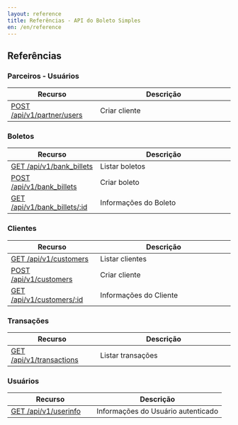 ```yaml
---
layout: reference
title: Referências - API do Boleto Simples
en: /en/reference
---
```


## Referências

### Parceiros - Usuários

<table class='table table-bordered features'>
  <thead>
    <tr>
      <th>Recurso</th>
      <th>Descrição</th>
    </tr>
  </thead>
  <tbody>
    <tr>
      <td>
        <a href="/reference/v1/partner/users">POST /api/v1/partner/users</a>
      </td>
      <td width='60%'>Criar cliente</td>
    </tr>
  </tbody>
</table>

### Boletos

<table class='table table-bordered features'>
  <thead>
    <tr>
      <th>Recurso</th>
      <th>Descrição</th>
    </tr>
  </thead>
  <tbody>
    <tr>
      <td>
        <a href="/reference/v1/bank_billets">GET /api/v1/bank_billets</a>
      </td>
      <td width='60%'>Listar boletos</td>
    </tr>
    <tr>
      <td>
        <a href="/reference/v1/bank_billets/create">POST /api/v1/bank_billets</a>
      </td>
      <td width='60%'>Criar boleto</td>
    </tr>
    <tr>
      <td>
        <a href="/reference/v1/bank_billets/show">GET /api/v1/bank_billets/:id</a>
      </td>
      <td width='60%'>Informações do Boleto</td>
    </tr>
  </tbody>
</table>


###  Clientes

<table class='table table-bordered features'>
  <thead>
    <tr>
      <th>Recurso</th>
      <th>Descrição</th>
    </tr>
  </thead>
  <tbody>
    <tr>
      <td>
        <a href="/reference/v1/customers">GET /api/v1/customers</a>
      </td>
      <td width='60%'>Listar clientes</td>
    </tr>
    <tr>
      <td>
        <a href="/reference/v1/customers/create">POST /api/v1/customers</a>
      </td>
      <td width='60%'>Criar cliente</td>
    </tr>
    <tr>
      <td>
        <a href="/reference/v1/customers/show">GET /api/v1/customers/:id</a>
      </td>
      <td width='60%'>Informações do Cliente</td>
    </tr>
  </tbody>
</table>

### Transações

<table class='table table-bordered features'>
<thead>
  <tr>
    <th>Recurso</th>
    <th>Descrição</th>
  </tr>
</thead>
<tbody>
      <tr>
        <td>
          <a href="/reference/v1/transactions/">GET /api/v1/transactions</a>
        </td>
        <td width='60%'>Listar transações</td>
      </tr>
</tbody>
</table>

### Usuários

<table class='table table-bordered features'>
<thead>
  <tr>
    <th>Recurso</th>
    <th>Descrição</th>
  </tr>
</thead>
<tbody>
      <tr>
        <td>
          <a href="/reference/v1/users/">GET /api/v1/userinfo</a>
        </td>
        <td width='60%'>Informações do Usuário autenticado</td>
      </tr>
</tbody>
</table>
